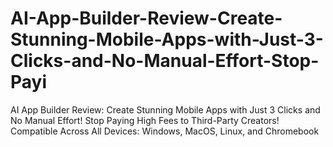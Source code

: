 # AI-App-Builder-Review-Create-Stunning-Mobile-Apps-with-Just-3-Clicks-and-No-Manual-Effort-Stop-Payi
AI App Builder Review: Create Stunning Mobile Apps with Just 3 Clicks and No Manual Effort! Stop Paying High Fees to Third-Party Creators! Compatible Across All Devices: Windows, MacOS, Linux, and Chromebook
